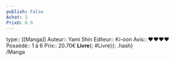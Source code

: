 ```yaml
---
publish: False
Achat: 3
PrixU: 6.9
---
```

type:: [[Manga]]
Auteur:: Yami Shin
Editeur:: Ki-oon
Avis:: ❤️❤️❤️❤️
Possédé:: 1 à 6
Prix:: 20.70€
**Livre**{: #Livre}{: .hash}  
/Manga